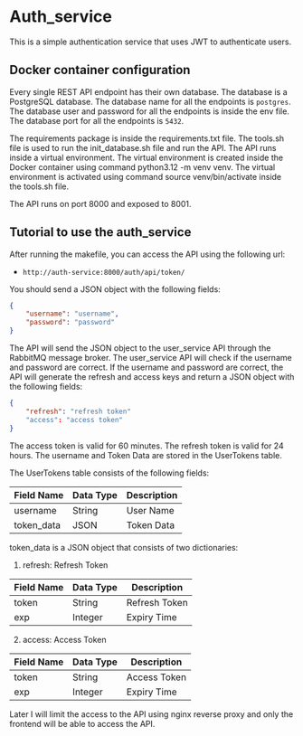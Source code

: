 # Auth_service

This is a simple authentication service that uses JWT to authenticate users.

## Docker container configuration

Every single REST API endpoint has their own database. The database is a PostgreSQL database. The database name for all the endpoints is `postgres`. The database user and password for all the endpoints is inside the env file. The database port for all the endpoints is `5432`.

The requirements package is inside the requirements.txt file.
The tools.sh file is used to run the init_database.sh file and run the API.
The API runs inside a virtual environment. The virtual environment is created inside the Docker container using command python3.12 -m venv venv. The virtual environment is activated using command source venv/bin/activate inside the tools.sh file.

The API runs on port 8000 and exposed to 8001.

## Tutorial to use the auth_service

After running the makefile, you can access the API using the following url:

- `http://auth-service:8000/auth/api/token/`

You should send a JSON object with the following fields:

```JSON
{
    "username": "username",
    "password": "password"
}
```

The API will send the JSON object to the user_service API through the RabbitMQ message broker. The user_service API will check if the username and password are correct.
If the username and password are correct, the API will generate the refresh and access keys and return a JSON object with the following fields:

```JSON
{
    "refresh": "refresh token"
    "access": "access token"
}
```

The access token is valid for 60 minutes. The refresh token is valid for 24 hours. The username and Token Data are stored in the UserTokens table.

The UserTokens table consists of the following fields:

| Field Name | Data Type | Description |
| ---------- | --------- | ----------- |
| username   | String    | User Name   |
| token_data | JSON      | Token Data  |

token_data is a JSON object that consists of two dictionaries:

1. refresh: Refresh Token

| Field Name | Data Type | Description   |
| ---------- | --------- | ------------- |
| token      | String    | Refresh Token |
| exp        | Integer   | Expiry Time   |

2. access: Access Token

| Field Name | Data Type | Description  |
| ---------- | --------- | ------------ |
| token      | String    | Access Token |
| exp        | Integer   | Expiry Time  |

Later I will limit the access to the API using nginx reverse proxy and only the frontend will be able to access the API.
